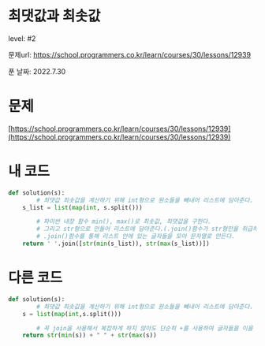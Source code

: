 # 최댓값과 최솟값

level: #2

문제url: https://school.programmers.co.kr/learn/courses/30/lessons/12939

푼 날짜: 2022.7.30

# 문제

[https://school.programmers.co.kr/learn/courses/30/lessons/12939](https://school.programmers.co.kr/learn/courses/30/lessons/12939)

# 내 코드

```python
def solution(s):
		# 최댓값 최솟값을 계산하기 위해 int형으로 원소들을 빼내어 리스트에 담아준다.
    s_list = list(map(int, s.split()))

		# 파이썬 내장 함수 min(), max()로 최솟값, 최댓값을 구한다. 
		# 그리고 str형으로 만들어 리스트에 담아준다.(.join()함수가 str형만을 취급하기 때문)
		# .join()함수를 통해 리스트 안에 있는 글자들을 모아 문자열로 만든다.
    return ' '.join([str(min(s_list)), str(max(s_list))])

```

# 다른 코드

```python
def solution(s):
		# 최댓값 최솟값을 계산하기 위해 int형으로 원소들을 빼내어 리스트에 담아준다.
    s = list(map(int,s.split()))

		# 꼭 join을 사용해서 복잡하게 하지 않아도 단순히 +를 사용하여 글자들을 이을 수 있었다!
    return str(min(s)) + " " + str(max(s))
```
